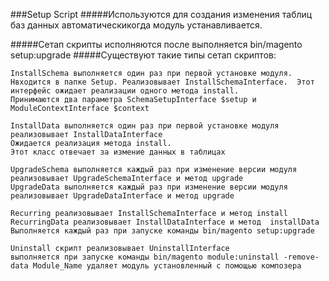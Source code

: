 ###Setup Script
#####Используются для создания изменения таблиц баз данных автоматическикогда модуль устанавливается.

#####Сетап скрипты исполняются после выполняется bin/magento setup:upgrade
#####Существуют такие типы сетап скриптов:

    InstallSchema выполняется один раз при первой установке модуля. Нвходится в папке Setup. Реализовывает InstallSchemaInterface.  Этот интерфейс ожидает реализации одного метода install.
	Принимаются два параметра SchemaSetupInterface $setup и ModuleContextInterface $context

	InstallData выполняется один раз при первой установке модуля реализовывает InstallDataInterface
	Ожидается реализация метода install.
	Этот класс отвечает за измение данных в таблицах

	UpgradeSchema выполняется каждый раз при изменение версии модуля
	реализовывает UpgradeSchemaInterface и метод upgrade
	UpgradeData выполняется каждый раз при изменение версии модуля реализовывает UpgradeDataInterface и метод upgrade

    Recurring реализовывает InstallSchemaInterface и метод install
	RecurringData реализовывает InstallDataInterface и метод  installData
	Выполняется каждый раз при запуске команды bin/magento setup:upgrade

	Uninstall скрипт реализовывает UninstallInterface
	выполняется при запуске команды bin/magento module:uninstall -remove-data Module_Name удаляет модуль установленный с помощью композера